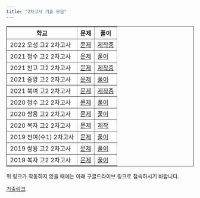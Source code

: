 ```yaml
---
title: "2차고사 기출 모음"
---
```


<table border="1">
<th>학교</th> <th>문제</th> <th>풀이</th> 
<tr>
	<td>2022 오성 고2 2차고사</td>
    <td><a href="/pdf/test/2022 오성 고2 2차고사.pdf">문제</a></td>
    <td><a href="/pdf/test/%5B풀이%5D 2022 오성 고2 2차고사.pdf">제작중</a></td>
  </tr>
<tr>
	<td>2021 청수 고2 2차고사</td>
    <td><a href="/pdf/test/2021 청수 고2 2차고사.pdf">문제</a></td>
    <td><a href="/pdf/test/%5B풀이%5D 2021 청수 고2 2차고사.pdf">풀이</a></td>
  </tr>
<tr>
	<td>2021 천고 고2 2차고사</td>
    <td><a href="/pdf/test/2021 천고 고2 2차고사.pdf">문제</a></td>
    <td><a href="/pdf/test/%5B풀이%5D 2021 천고 고2 2차고사.pdf">제작중</a></td>
  </tr>
  <tr>
	<td>2021 중앙 고2 2차고사</td>
    <td><a href="/pdf/test/2021 중앙 고2 2차고사.pdf">문제</a></td>
    <td><a href="/pdf/test/%5B풀이%5D 2021 중앙 고2 2차고사.pdf">풀이</a></td>
  </tr>
 <tr>
	<td>2021 북여 고2 2차고사</td>
    <td><a href="/pdf/test/2021 북여 고2 2차고사.pdf">문제</a></td>
    <td><a href="/pdf/test/%5B풀이%5D 2021 북여 고2 2차고사.pdf">제작중</a></td>
  </tr>
  <tr>
	<td>2020 청수 고2 2차고사</td>
    <td><a href="/pdf/test/2020 청수 고2 2차고사.pdf">문제</a></td>
    <td><a href="/pdf/test/%5B풀이%5D 2020 청수 고2 2차고사.pdf">풀이</a></td>
  </tr>
  <tr>
	<td>2020 쌍용 고2 2차고사</td>
    <td><a href="/pdf/test/2020 쌍용 고2 2차고사.pdf">문제</a></td>
    <td><a href="/pdf/test/%5B풀이%5D 2020 쌍용 고2 2차고사.pdf">풀이</a></td>
  </tr>
  <tr>
	<td>2020 복자 고2 2차고사</td>
    <td><a href="/pdf/test/2020 복자 고2 2차고사 기출.pdf">문제</a></td>
    <td><a href="/pdf/test/%5B풀이%5D 2020 복자 고2 2차고사 기출.pdf">제작</a></td>
  </tr>
  <tr>
	<td>2019 천여(수1) 2차고사</td>
    <td><a href="/pdf/test/2019 천여(수1) 2차고사.pdf">문제</a></td>
    <td><a href="/pdf/test/%5B풀이%5D 2019 천여 2차고사.pdf">풀이</a></td>
  </tr>
  <tr>
	<td>2019 쌍용 고2 2차고사</td>
    <td><a href="/pdf/test/2019 쌍용 고2 2차고사.pdf">문제</a></td>
    <td><a href="/pdf/test/%5B풀이%5D 2019 쌍용 고2 2차고사.pdf">풀이</a></td>
  </tr>
  <tr>
	<td>2019 복자 고2 2차고사</td>
    <td><a href="/pdf/test/2019 복자 고2 2차고사.pdf">문제</a></td>
    <td><a href="/pdf/test/%5B풀이%5D 2019 복자 고2 2차고사.pdf">풀이</a></td>
  </tr>
  </table>

위 링크가 작동하지 않을 때에는 아래 구글드라이브 링크로 접속하시기 바랍니다.

[기출링크](https://drive.google.com/drive/folders/1UGlk_cz3JxXd47V4J7xAkEuPP_U67GFC?usp=sharing)